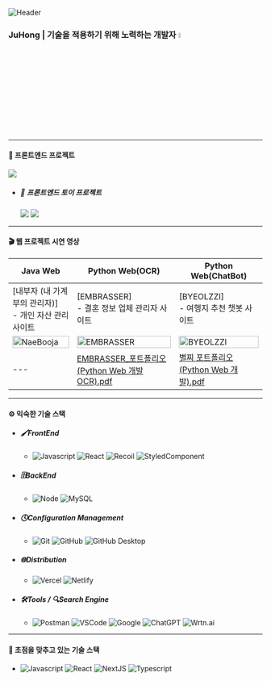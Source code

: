 ![Header](https://capsule-render.vercel.app/api?type=waving&color=auto&height=250&section=header&text=Juhong&fontSize=90&animation=fadeIn&fontAlignY=38&desc=Frontend%20Developer&descAlign=57&animation=twinkling)

### JuHong | 기술을 적용하기 위해 노력하는 개발자 <a href="https://www.gautamkrishnar.com/"><img src="https://media.giphy.com/media/hvRJCLFzcasrR4ia7z/giphy.gif" width="5%"></a>

---

#### 🎨 프론트엔드 프로젝트

<p>
  <a href="https://github.com/dlwnghd/React_FinalProject"><img src="https://img.shields.io/badge/Nego Market-A9BCF5?style=flat-square&logo=GitHub Sponsors&logoColor=white&link=https://github.com/FrontTeam2/React_FinalProject"/></a>


- ##### 🧸 프론트엔드 토이 프로젝트
  <p>
  <a href="https://github.com/dlwnghd/GitApi"><img src="https://img.shields.io/badge/Git Issue-9cf0e7?style=flat-square&logo=GitHub Sponsors&logoColor=white&link=https://github.com/dlwnghd/GitApi"/></a>
  <a href="https://github.com/FrontTeam2/React_SearchApi/tree/juhong"><img src="https://img.shields.io/badge/Search-ffbff0?style=flat-square&logo=GitHub Sponsors&logoColor=white&link=https://github.com/FrontTeam2/React_SearchApi/tree/juhong"/></a>
</p>

---

#### 🎬 웹 프로젝트 시연 영상

| Java Web | Python Web(OCR) | Python Web(ChatBot) |
| --- | --- | --- |
| [내부자 (내 가계부의 관리자)] <br>- 개인 자산 관리 사이트 | [EMBRASSER] <br>- 결혼 정보 업체 관리자 사이트 | [BYEOLZZI] <br>- 여행지 추천 챗봇 사이트 |
| [<img src="https://i.ytimg.com/vi/lbNyEYV8ICw/sddefault.jpg" alt="NaeBooja" width="100%">](https://www.youtube.com/watch?v=lbNyEYV8ICw) | [<img src="https://i.ytimg.com/vi/L-dOjge5jmQ/hqdefault.jpg" alt="EMBRASSER" width="100%">](https://www.youtube.com/watch?v=L-dOjge5jmQ&list=PLedGoSru794-sniV6--9gUIQuOz5EeKA9) | [<img src="https://i.ytimg.com/vi/-vqjrGk9fWk/hqdefault.jpg" alt="BYEOLZZI" width="100%">](https://www.youtube.com/watch?v=-vqjrGk9fWk&list=PLedGoSru7948D6s7qYmLzQT1uUJJTuKEA) |
| --- | [EMBRASSER_포트폴리오(Python Web 개발 OCR).pdf](https://github.com/dlwnghd/dlwnghd/files/11477338/EMBRASSER_.Python.Web.OCR.pdf) | [별찌 포트폴리오(Python Web 개발).pdf](https://github.com/dlwnghd/dlwnghd/files/11477355/Python.Web.pdf) |

---

#### ⚙️ 익숙한 기술 스택 

- ##### 🖌️FrontEnd
    * ![Javascript](https://img.shields.io/badge/-JavaScript-%23F7DF1C?style=for-the-badge&logo=javascript&logoColor=ffffff)
![React](https://img.shields.io/badge/React-20232a?style=for-the-badge&logo=React&logoColor=#5bccea)
![Recoil](https://img.shields.io/badge/Recoil-3578E5.svg?style=for-the-badge&logo=Recoil&logoColor=white)
![StyledComponent](https://img.shields.io/badge/Styled%20Components-black.svg?style=for-the-badge&logo=Styled%20Components&logoColor=DB7093)

- ##### 🗄️BackEnd
    * ![Node](https://img.shields.io/badge/-Nodejs-43853d?style=for-the-badge&logo=Node.js&logoColor=white)
![MySQL](https://img.shields.io/badge/Mysql-4479A1.svg?style=for-the-badge&logo=mysql&logoColor=white)

- ##### 🕓Configuration Management
    * ![Git](https://img.shields.io/badge/-Git-F05032?style=for-the-badge&logo=git&logoColor=ffffff)
![GitHub](https://img.shields.io/badge/github-%23121011.svg?style=for-the-badge&logo=github&logoColor=white)
![GitHub Desktop](https://img.shields.io/badge/-GitHub%20Desktop-7d35a1?style=for-the-badge&logo=github-desktop&logoColor=white)

- ##### 🌐Distribution
    * ![Vercel](https://img.shields.io/badge/Vercel-000000.svg?style=for-the-badge&logo=vercel&logoColor=white)
![Netlify](https://img.shields.io/badge/Netlify-00C7B7.svg?style=for-the-badge&logo=netlify&logoColor=white)

- ##### 🛠️Tools / 🔍Search Engine
    * ![Postman](https://img.shields.io/badge/-Postman-FF6C37?style=for-the-badge&logo=postman&logoColor=white)
![VSCode](https://img.shields.io/badge/-VSCode-0078d7?style=for-the-badge&logo=visual-studio-code&logoColor=white)
![Google](https://img.shields.io/badge/google-4285F4?style=for-the-badge&logo=google&logoColor=white)
![ChatGPT](https://img.shields.io/badge/ChatGPT-1da484?style=for-the-badge&logo=ChatGPT&logoColor=white)
![Wrtn.ai](https://img.shields.io/badge/Wrtn.AI-5f33db?style=for-the-badge&logo=WrtnAI&logoColor=white)

---

#### 🎯 초점을 맞추고 있는 기술 스택

- ![Javascript](https://img.shields.io/badge/-JavaScript-%23F7DF1C?style=for-the-badge&logo=javascript&logoColor=000000&labelColor=%23F7DF1C&color=%23FFCE5A)
![React](https://img.shields.io/badge/React-20232a?style=for-the-badge&logo=React&logoColor=#5bccea)
![NextJS](https://img.shields.io/badge/Next.js-black?style=for-the-badge&logo=next.js&logoColor=white)
![Typescript](https://img.shields.io/badge/Typescript-3178C6?style=for-the-badge&logo=Typescript&logoColor=white)

<!-- ---

#### 👁️‍🗨️그 외 사용해본적이 있는 기술 스택

- ![.NET](https://img.shields.io/badge/.net-512BD4.svg?style=for-the-badge&logo=.net&logoColor=white)
![Python](https://img.shields.io/badge/python-3776AB.svg?style=for-the-badge&logo=python&logoColor=white)
![SpringBoot](https://img.shields.io/badge/spring%20boot-6DB33F.svg?style=for-the-badge&logo=springboot&logoColor=white)
![ApacheTomcat](https://img.shields.io/badge/apache%20tomcat-%23F8DC75.svg?style=for-the-badge&logo=apache-tomcat&logoColor=black)
![MariaDB](https://img.shields.io/badge/MariaDB-003545?style=for-the-badge&logo=mariadb&logoColor=white)
![MSSQL](https://img.shields.io/badge/mssql-CC2927.svg?style=for-the-badge&logo=microsoft-sql-server&logoColor=white)
![MSW(Mock Service Worker)](https://img.shields.io/badge/msw-fd6f39.svg?style=for-the-badge&logo=msw&logoColor=white)
![ApexChart](https://img.shields.io/badge/apexchart-3699f3.svg?style=for-the-badge&logo=apexchart&logoColor=white)
![Thunder Client](https://img.shields.io/badge/thunderclient-8758af.svg?style=for-the-badge&logo=thunderclient&logoColor=white) -->
